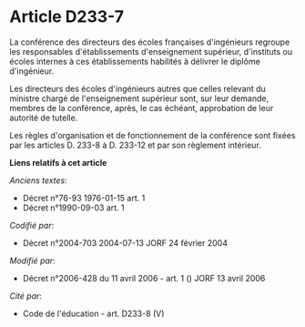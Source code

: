 # Article D233-7

La conférence des directeurs des écoles françaises d'ingénieurs regroupe les responsables d'établissements d'enseignement
supérieur, d'instituts ou écoles internes à ces établissements habilités à délivrer le diplôme d'ingénieur. 

Les directeurs des écoles d'ingénieurs autres que celles relevant du ministre chargé de l'enseignement supérieur sont, sur
leur demande, membres de la conférence, après, le cas échéant, approbation de leur autorité de tutelle. 

Les règles d'organisation et de fonctionnement de la conférence sont fixées par les articles D. 233-8 à D. 233-12 et par son
règlement intérieur.

**Liens relatifs à cet article**

_Anciens textes_:

  - Décret n°76-93 1976-01-15 art. 1
  - Décret n°1990-09-03 art. 1

_Codifié par_:

  - Décret n°2004-703 2004-07-13 JORF 24 février 2004

_Modifié par_:

  - Décret n°2006-428 du 11 avril 2006 - art. 1 () JORF 13 avril 2006

_Cité par_:

  - Code de l'éducation - art. D233-8 (V)
